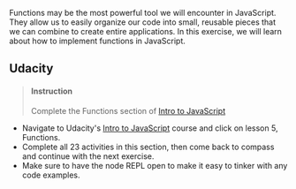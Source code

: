 

Functions may be the most powerful tool we will encounter in JavaScript. They allow us to easily organize our code into small, reusable pieces that we can combine to create entire applications. In this exercise, we will learn about how to implement functions in JavaScript.

## Udacity

> #### Instruction
> Complete the Functions section of [Intro to JavaScript](https://classroom.udacity.com/courses/ud803) 

* Navigate to Udacity's [Intro to JavaScript](https://classroom.udacity.com/courses/ud803) course and click on lesson 5, Functions.
* Complete all 23 activities in this section, then come back to compass and continue with the next exercise.
* Make sure to have the node REPL open to make it easy to tinker with any code examples. 


